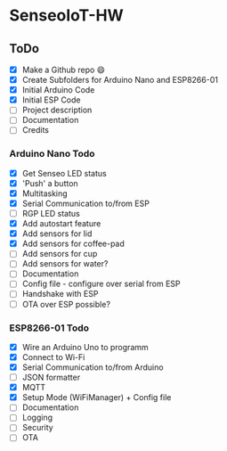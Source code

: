 # SenseoIoT-HW
## ToDo
- [X] Make a Github repo :smile:
- [X] Create Subfolders for Arduino Nano and ESP8266-01
- [X] Initial Arduino Code
- [X] Initial ESP Code
- [ ] Project description
- [ ] Documentation
- [ ] Credits
### Arduino Nano Todo
- [X] Get Senseo LED status
- [X] 'Push' a button
- [X] Multitasking
- [X] Serial Communication to/from ESP
- [ ] RGP LED status
- [X] Add autostart feature
- [X] Add sensors for lid
- [X] Add sensors for coffee-pad
- [ ] Add sensors for cup
- [ ] Add sensors for water?
- [ ] Documentation
- [ ] Config file - configure over serial from ESP
- [ ] Handshake with ESP
- [ ] OTA over ESP possible?
### ESP8266-01 Todo
- [X] Wire an Arduino Uno to programm
- [X] Connect to Wi-Fi
- [X] Serial Communication to/from Arduino
- [ ] JSON formatter
- [X] MQTT
- [X] Setup Mode (WiFiManager) + Config file
- [ ] Documentation
- [ ] Logging
- [ ] Security
- [ ] OTA
